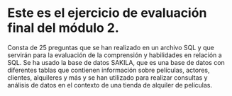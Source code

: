 # Este es el ejercicio de evaluación final del módulo 2.
Consta de 25 preguntas que se han realizado en un archivo SQL y que servirán para la evaluación de la comprensión y habilidades en relación a SQL.
Se ha usado la base de datos SAKILA, que es una base de datos con diferentes tablas que contienen información sobre películas, actores, clientes, alquileres y más y se han utilizado para realizar consultas y análisis de datos en el contexto de una tienda de alquiler de películas.